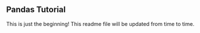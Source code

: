 ## Pandas Tutorial

This is just the beginning!
This readme file will be updated from time to time.
